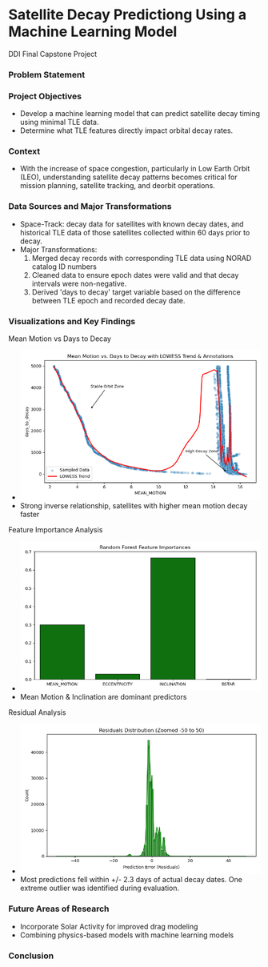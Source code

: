 # Satellite Decay Predictiong Using a Machine Learning Model
DDI Final Capstone Project

### Problem Statement


### Project Objectives
- Develop a machine learning model that can predict satellite decay timing using minimal TLE data. 
- Determine what TLE features directly impact orbital decay rates. 

### Context
- With the increase of space congestion, particularly in Low Earth Orbit (LEO), understanding satellite decay patterns becomes critical for mission planning, satellite tracking, and deorbit operations. 

### Data Sources and Major Transformations
- Space-Track: decay data for satellites with known decay dates, and historical TLE data of those satellites collected within 60 days prior to decay.
- Major Transformations:
    1. Merged decay records with corresponding TLE data using NORAD catalog ID numbers
    2. Cleaned data to ensure epoch dates were valid and that decay intervals were non-negative.
    3. Derived 'days to decay' target variable based on the difference between TLE epoch and recorded decay date.

### Visualizations and Key Findings
Mean Motion vs Days to Decay
- ![alt text](<Mean Motion vs Days to Decay with LOWESS.png>)
- Strong inverse relationship, satellites with higher mean motion decay faster

Feature Importance Analysis
- ![alt text](<Feature Importances.png>)
- Mean Motion & Inclination are dominant predictors

Residual Analysis
- ![alt text](<Residuals Distributed.png>)
- Most predictions fell within +/- 2.3 days of actual decay dates. One extreme outlier was identified during evaluation. 


### Future Areas of Research
- Incorporate Solar Activity for improved drag modeling
- Combining physics-based models with machine learning models

### Conclusion 

